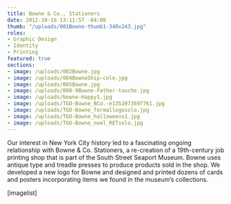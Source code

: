 ```yaml
---
title: Bowne & Co., Stationers
date: 2012-10-16 13:11:57 -04:00
thumb: "/uploads/001Bowne-thumb1-340x243.jpg"
roles:
- Graphic Design
- Identity
- Printing
featured: true
sections:
- image: /uploads/002Bowne.jpg
- image: /uploads/004BowneShip-cole.jpg
- image: /uploads/005Bowne.jpg
- image: /uploads/008-9Bowne-Father-touche.jpg
- image: /uploads/bowne-Happy1.jpg
- image: /uploads/TGO-Bowne_BCo.-e1352073697761.jpg
- image: /uploads/TGO-Bowne_formallogosolo.jpg
- image: /uploads/TGO-Bowne_halloweens1.jpg
- image: /uploads/TGO-Bowne_noel_RETsolo.jpg
---
```

Our interest in New York City history led to a fascinating ongoing relationship with Bowne &amp; Co. Stationers, a re-creation of a 19th-century job printing shop that is part of the South Street Seaport Museum. Bowne uses antique type and treadle presses to produce products sold in the shop. We developed a new logo for Bowne and designed and printed dozens of cards and posters incorporating items we found in the museum’s collections.

[imagelist]
